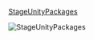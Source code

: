 [StageUnityPackages](assetlink://Packages/com.passivepicasso.thunderkit/Editor/Core/Pipelines/Jobs/StageUnityPackages.cs)

![StageUnityPackages](Packages/com.passivepicasso.thunderkit/Documentation/graphics/PipelineJobs/StageUnityPackages.png)

